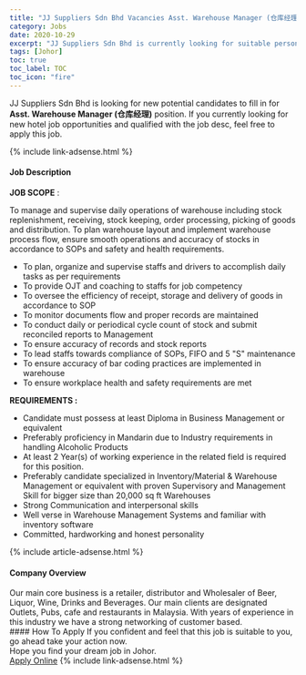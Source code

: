 ```yaml
---
title: "JJ Suppliers Sdn Bhd Vacancies Asst. Warehouse Manager (仓库经理)" 
category: Jobs 
date: 2020-10-29 
excerpt: "JJ Suppliers Sdn Bhd is currently looking for suitable person to fill in the Asst. Warehouse Manager (仓库经理) which positioned at Johor" 
tags: [Johor] 
toc: true 
toc_label: TOC 
toc_icon: "fire" 
--- 
```


<p>JJ Suppliers Sdn Bhd is looking for new potential candidates to fill in for <b>Asst. Warehouse Manager (仓库经理)</b> position. If you currently looking for new hotel job opportunities and qualified with the job desc, feel free to apply this job.
</p>{% include link-adsense.html %} 
<div><div><h4>Job Description</h4></div><div><div><span><div><p><strong>JOB SCOPE</strong>&#160;:</p><p>To manage and supervise daily operations of warehouse including stock replenishment, receiving, stock keeping, order processing, picking of goods and distribution. To plan warehouse layout and implement warehouse process flow, ensure smooth operations and accuracy of stocks in accordance to SOPs and safety and health requirements.</p><ul><li>To plan, organize and supervise staffs and drivers to accomplish daily tasks as per requirements</li><li>To provide OJT and coaching to staffs for job competency</li><li>To oversee the efficiency of receipt, storage and delivery of goods in accordance to SOP&#160;</li><li>To monitor documents flow and proper records are maintained</li><li>To conduct daily or periodical cycle count of stock and submit reconciled reports to Management</li><li>To ensure accuracy of records and stock reports</li><li>To lead staffs towards compliance of SOPs, FIFO and 5 "S" maintenance</li><li>To ensure accuracy of bar coding practices are implemented in warehouse</li><li>To ensure workplace health and safety requirements are met</li></ul><p><strong>REQUIREMENTS :</strong></p><ul><li>Candidate must possess at least Diploma in Business Management or equivalent</li><li>Preferably proficiency in Mandarin due to Industry requirements in handling Alcoholic Products</li><li>At least 2&#160;Year(s) of working experience in the related field is required for this position.</li><li>Preferably candidate specialized in Inventory/Material &amp; Warehouse Management or equivalent with proven Supervisory and Management Skill for bigger size than 20,000 sq ft Warehouses</li><li>Strong Communication and interpersonal skills&#160;</li><li>Well verse in Warehouse Management Systems and familiar with inventory software</li><li>Committed, hardworking and honest personality&#160;</li></ul></div></span></div></div></div> 
{% include article-adsense.html %} 
<div><div><h4>Company Overview</h4></div><div><div><span><div><div>Our main core business is a retailer, distributor and Wholesaler of Beer, Liquor, Wine, Drinks and Beverages. Our main clients are designated Outlets, Pubs, cafe and restaurants in Malaysia. With years of experience in this industry we have a strong networking of customer based.</div></div></span></div></div></div> 
#### How To Apply 
If you confident and feel that this job is suitable to you, go ahead take your action now. <br/> 
Hope you find your dream job in Johor. <br/> 
<a href="https://www.jobstreet.com.my/en/job/asst-warehouse-manager-仓库经理-4413685?jobId=jobstreet-my-job-4413685&sectionRank=17&token=0~ca52587c-9a8f-450b-8a9c-a71ff7ac0d76&fr=SRP%20View%20In%20New%20Ta" class="btn btn--info" target="_blank" rel="nofollow noopenner">Apply Online</a> 
{% include link-adsense.html %} 
